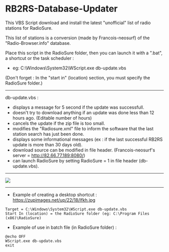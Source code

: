 # RB2RS-Database-Updater
This VBS Script download and install the latest "unofficial" list of radio stations for RadioSure.

This list of stations is a conversion (made by Francois-neosurf) of the "Radio-Browser.info" database.

Place this script in the RadioSure folder, then you can launch it with a ".bat", a shortcut or the task scheduler :

* eg: C:\Windows\System32\WScript.exe db-update.vbs

(Don't forget : In the "start in" (location) section, you must specify the RadioSure folder.)

_______________________________
db-update.vbs : 
* displays a message for 5 second if the update was successfull.
* doesn't try to download anything if an update was done less than 12 hours ago. (Editable number of hours)
* cancels the update if the zip file is too small.
* modifies the "Radiosure.xml" file to inform the software that the last station search has just been done. 
* displays some informational messages (ex : if the last successful RB2RS update is more than 30 days old).
* download source can be modified in file header. (Francois-neosurf's server = http://82.66.77.189:8080/)
* can launch RadioSure by setting RadioSure = 1 in file header (db-update.vbs).
_______________________________

![](https://www.zupimages.net/up/22/19/5djq.png)

_______________________________
* Example of creating a desktop shortcut : https://zupimages.net/up/22/18/lfkh.jpg
```
Target = C:\Windows\System32\WScript.exe db-update.vbs
Start In (location) = the RadioSure folder (eg: C:\Program Files (x86)\RadioSure)
```
* Example of use in batch file (in RadioSure folder) :
```
@echo OFF
WScript.exe db-update.vbs
exit
```
